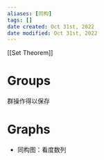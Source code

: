 ```yaml
---
aliases: [同构]
tags: []
date created: Oct 31st, 2022
date modified: Oct 31st, 2022
---
```

[[Set Theorem]]
# Groups
群操作得以保存


# Graphs
- 同构图：看度数列